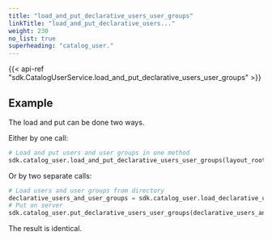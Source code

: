 ```yaml
---
title: "load_and_put_declarative_users_user_groups"
linkTitle: "load_and_put_declarative_users..."
weight: 230
no_list: true
superheading: "catalog_user."
---
```


{{< api-ref "sdk.CatalogUserService.load_and_put_declarative_users_user_groups" >}}

## Example

The load and put can be done two ways.

Either by one call:

```python
# Load and put users and user groups in one method
sdk.catalog_user.load_and_put_declarative_users_user_groups(layout_root_path: Path = Path.cwd())
```
Or by two separate calls:

```python
# Load users and user groups from directory
declarative_users_and_user_groups = sdk.catalog_user.load_declarative_users_user_groups(layout_root_path: Path = Path.cwd())
# Put on server
sdk.catalog_user.put_declarative_users_user_groups(declarative_users_and_user_groups)
```

The result is identical.
